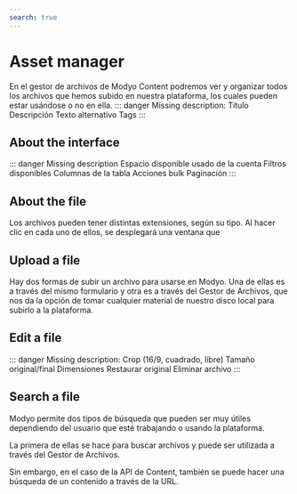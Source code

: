 ```yaml
---
search: true
---
```


# Asset manager

En el gestor de archivos de Modyo Content podremos ver y organizar todos los archivos que hemos subido en nuestra plataforma, los cuales pueden estar usándose o no en ella.
::: danger
Missing description:
Titulo
Descripción
Texto alternativo
Tags
:::

## About the interface

::: danger
Missing description
Espacio disponible usado de la cuenta
Filtros disponibles
Columnas de la tabla
Acciones bulk
Paginación
:::

## About the file

Los archivos pueden tener distintas extensiones, según su tipo. Al hacer clic en cada uno de ellos, se desplegará una ventana que

## Upload a file

Hay dos formas de subir un archivo para usarse en Modyo. Una de ellas es a través del mismo formulario y otra es a través del Gestor de Archivos, que nos da la opción de tomar cualquier material de nuestro disco local para subirlo a la plataforma.

## Edit a file

::: danger
Missing description:
Crop (16/9, cuadrado, libre)
Tamaño original/final
Dimensiones
Restaurar original
Eliminar archivo
:::

## Search a file

Modyo permite dos tipos de búsqueda que pueden ser muy útiles dependiendo del usuario que esté trabajando o usando la plataforma.

La primera de ellas se hace para buscar archivos y puede ser utilizada a través del Gestor de Archivos.

Sin embargo, en el caso de la API de Content, también se puede hacer una búsqueda de un contenido a través de la URL.
